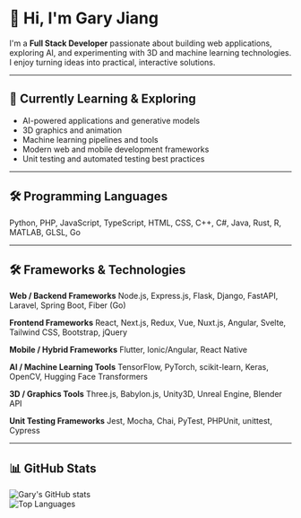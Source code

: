 # 👋 Hi, I'm Gary Jiang

I'm a **Full Stack Developer** passionate about building web applications, exploring AI, and experimenting with 3D and machine learning technologies. I enjoy turning ideas into practical, interactive solutions.

---

## 🌱 Currently Learning & Exploring
- AI-powered applications and generative models  
- 3D graphics and animation  
- Machine learning pipelines and tools  
- Modern web and mobile development frameworks  
- Unit testing and automated testing best practices  

---

## 🛠️ Programming Languages
Python, PHP, JavaScript, TypeScript, HTML, CSS, C++, C#, Java, Rust, R, MATLAB, GLSL, Go  

---

## 🛠️ Frameworks & Technologies

**Web / Backend Frameworks**
Node.js, Express.js, Flask, Django, FastAPI, Laravel, Spring Boot, Fiber (Go)  

**Frontend Frameworks**
React, Next.js, Redux, Vue, Nuxt.js, Angular, Svelte, Tailwind CSS, Bootstrap, jQuery  

**Mobile / Hybrid Frameworks**
Flutter, Ionic/Angular, React Native  

**AI / Machine Learning Tools**
TensorFlow, PyTorch, scikit-learn, Keras, OpenCV, Hugging Face Transformers  

**3D / Graphics Tools**
Three.js, Babylon.js, Unity3D, Unreal Engine, Blender API  

**Unit Testing Frameworks**
Jest, Mocha, Chai, PyTest, PHPUnit, unittest, Cypress  

---

## 📊 GitHub Stats
![Gary's GitHub stats](https://github-readme-stats.vercel.app/api?username=teddy-wizard&show_icons=true&theme=default)  
![Top Languages](https://github-readme-stats.vercel.app/api/top-langs/?username=teddy-wizard&layout=compact&theme=default)
